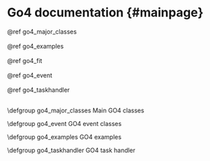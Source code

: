 # Go4 documentation {#mainpage}

@ref go4_major_classes
<br>
<br>
@ref go4_examples
<br>
<br>
@ref go4_fit
<br>
<br>
@ref go4_event
<br>
<br>
@ref go4_taskhandler
<br>
<br>


\defgroup go4_major_classes Main GO4 classes


\defgroup go4_event GO4 event classes


\defgroup go4_examples GO4 examples


\defgroup go4_taskhandler GO4 task handler


